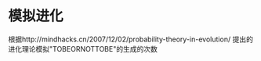 # 模拟进化
根据http://mindhacks.cn/2007/12/02/probability-theory-in-evolution/ 提出的进化理论模拟"TOBEORNOTTOBE"的生成的次数
